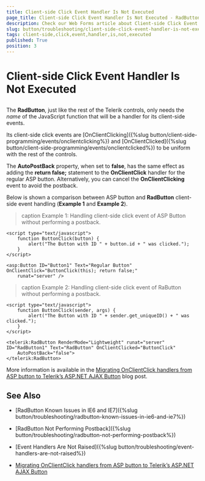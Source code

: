 ```yaml
---
title: Client-side Click Event Handler Is Not Executed
page_title: Client-side Click Event Handler Is Not Executed - RadButton
description: Check our Web Forms article about Client-side Click Event Handler Is Not Executed.
slug: button/troubleshooting/client-side-click-event-handler-is-not-executed
tags: client-side,click,event,handler,is,not,executed
published: True
position: 3
---
```


# Client-side Click Event Handler Is Not Executed



## 

The **RadButton**, just like the rest of the Telerik controls, only needs the *name* of the JavaScript function that will be a handler for its client-side events.

Its client-side click events are [OnClientClicking]({%slug button/client-side-programming/events/onclientclicking%}) and	[OnClientClicked]({%slug button/client-side-programming/events/onclientclicked%}) to be uniform with the rest of the controls.

The **AutoPostBack** property, when set to **false**, has the same effect as adding the **return false;** statement to the	**OnClientClick** handler for the regular ASP button. Alternatively, you can cancel the **OnClientClicking** event to avoid the postback.

Below is shown a comparison between ASP button and **RadButton** client-side event handling (**Example 1** and **Example 2**).

>caption Example 1: Handling client-side click event of ASP Button without performing a postback.

````ASP.NET
<script type="text/javascript">
	function ButtonClick(button) {
		alert("The Button with ID " + button.id + " was clicked.");
	}
</script>

<asp:Button ID="Button1" Text="Regular Button" OnClientClick="ButtonClick(this); return false;"
	runat="server" />
````

>caption Example 2: Handling client-side click event of RaButton without performing a postback.

````ASP.NET
<script type="text/javascript">
	function ButtonClick(sender, args) {
		alert("The Button with ID " + sender.get_uniqueID() + " was clicked.");
	}
</script>

<telerik:RadButton RenderMode="Lightweight" runat="server" ID="RadButton1" Text="RadButton" OnClientClicked="ButtonClick"
	AutoPostBack="false">
</telerik:RadButton>
````

More information is available in the [Migrating OnClientClick handlers from ASP button to Telerik’s ASP.NET AJAX Button](https://www.telerik.com/blogs/migrating-onclientclick-handlers-from-asp-button-to-telerik-s-asp-net-ajax-button) blog post.

## See Also

 * [RadButton Known Issues in IE6 and IE7]({%slug button/troubleshooting/radbutton-known-issues-in-ie6-and-ie7%})

 * [RadButton Not Performing Postback]({%slug button/troubleshooting/radbutton-not-performing-postback%})

 * [Event Handlers Are Not Raised]({%slug button/troubleshooting/event-handlers-are-not-raised%})

 * [Migrating OnClientClick handlers from ASP button to Telerik’s ASP.NET AJAX Button](https://www.telerik.com/blogs/migrating-onclientclick-handlers-from-asp-button-to-telerik-s-asp-net-ajax-button)
